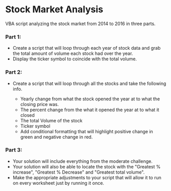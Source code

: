 # Stock Market Analysis


VBA script analyzing the stock market from 2014 to 2016 in three parts.


### Part 1:
* Create a script that will loop through each year of stock data and grab the total amount of volume each stock had over the year.
* Display the ticker symbol to coincide with the total volume.

### Part 2:
* Create a script that will loop through all the stocks and take the following info.

	* Yearly change from what the stock opened the year at to what the closing price was.
	* The percent change from the what it opened the year at to what it closed
	* The total Volume of the stock
	* Ticker symbol
	* Add conditional formatting that will highlight positive change in green and negative change in red.

### Part 3:
* Your solution will include everything from the moderate challenge.
* Your solution will also be able to locate the stock with the "Greatest % increase", "Greatest % Decrease" and "Greatest total volume".
* Make the appropriate adjustments to your script that will allow it to run on every worksheet just by running it once.    